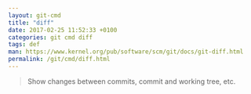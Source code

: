 ```yaml
---
layout: git-cmd
title: "diff"
date: 2017-02-25 11:52:33 +0100
categories: git cmd diff
tags: def
man: https://www.kernel.org/pub/software/scm/git/docs/git-diff.html
permalink: /git/cmd/diff.html
---
```


> Show changes between commits, commit and working tree, etc.
